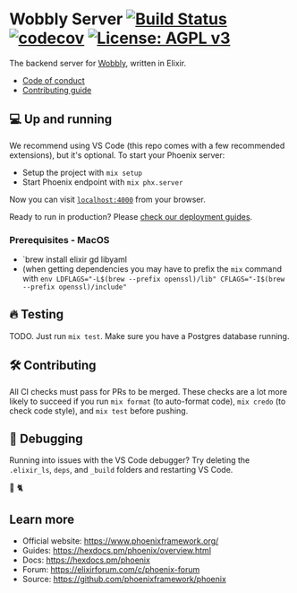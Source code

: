 # Wobbly Server [![Build Status](https://github.com/Wobbly-App/wobbly-server/workflows/Test/badge.svg?branch=master)](https://github.com/Wobbly-App/wobbly-server/actions?query=workflow%3ATest+branch%3Amaster) [![codecov](https://codecov.io/gh/Wobbly-App/wobbly-server/branch/master/graph/badge.svg)](https://codecov.io/gh/Wobbly-App/wobbly-server) [![License: AGPL v3](https://img.shields.io/badge/License-AGPL%20v3-blue.svg)](https://www.gnu.org/licenses/agpl-3.0)

The backend server for [Wobbly](https://wobbly.app), written in Elixir.

* [Code of conduct](https://github.com/Wobbly-App/wobbly-frontend/blob/develop/CODE-OF-CONDUCT.md)
* [Contributing guide](https://github.com/Wobbly-App/wobbly-frontend/blob/develop/CONTRIBUTING.md)

## 💻 Up and running

We recommend using VS Code (this repo comes with a few recommended extensions), but it's optional.
To start your Phoenix server:

  * Setup the project with `mix setup`
  * Start Phoenix endpoint with `mix phx.server`

Now you can visit [`localhost:4000`](http://localhost:4000) from your browser.

Ready to run in production? Please [check our deployment guides](https://hexdocs.pm/phoenix/deployment.html).

### Prerequisites - MacOS
* `brew install elixir gd libyaml
* (when getting dependencies you may have to prefix the `mix` command with `env LDFLAGS="-L$(brew --prefix openssl)/lib" CFLAGS="-I$(brew --prefix openssl)/include" `

## 🔥 Testing
TODO.
Just run `mix test`. Make sure you have a Postgres database running.

## 🛠️ Contributing
All CI checks must pass for PRs to be merged. These checks are a lot more likely to succeed if you run `mix format` (to auto-format code), `mix credo` (to check code style), and `mix test` before pushing.

## 🐛 Debugging
Running into issues with the VS Code debugger? Try deleting the `.elixir_ls`, `deps`, and `_build` folders and restarting VS Code.

🖤 🐈


## Learn more

  * Official website: https://www.phoenixframework.org/
  * Guides: https://hexdocs.pm/phoenix/overview.html
  * Docs: https://hexdocs.pm/phoenix
  * Forum: https://elixirforum.com/c/phoenix-forum
  * Source: https://github.com/phoenixframework/phoenix
